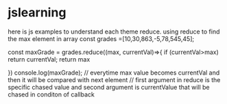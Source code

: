 # jslearning
here is js examples to understand each theme
reduce.
using reduce to find the max element in array
const grades =[10,30,863,-5,78,545,45];

const maxGrade = grades.reduce((max, currentVal)=>{
    if (currentVal>max) return currentVal;
return max

})
console.log(maxGrade);
// everytime max value becomes currentVal and then it will be compared with next element
// first argument in reduce is the specific chased value and second argument is currentValue that will be chased in conditon of callback
